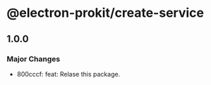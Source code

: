 # @electron-prokit/create-service

## 1.0.0

### Major Changes

- 800cccf: feat: Relase this package.
